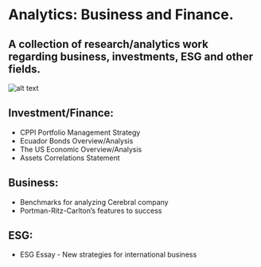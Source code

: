 # Analytics: Business and Finance.

## A collection of research/analytics work regarding business, investments, ESG and other fields.


![alt text](https://www.utmb.edu/images/librariesprovider250/default-album/unified.jpg?sfvrsn=b1e6fe57_1)

## Investment/Finance:
- CPPI Portfolio Management Strategy
- Ecuador Bonds Overview/Analysis
- The US Economic Overview/Analysis
- Assets Correlations Statement

## Business:
- Benchmarks for analyzing Cerebral company
- Portman-Ritz-Carlton’s features to success

## ESG:
- ESG Essay - New strategies for international business

